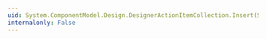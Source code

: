 ```yaml
---
uid: System.ComponentModel.Design.DesignerActionItemCollection.Insert(System.Int32,System.ComponentModel.Design.DesignerActionItem)
internalonly: False
---
```

